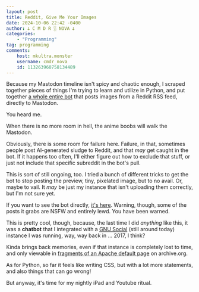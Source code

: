 ```yaml
---
layout: post
title: Reddit, Give Me Your Images
date: 2024-10-06 22:42 -0400
author: 𐕣 C M D R ░ NOVA 𐕣
categories:
    - "Programming"
tag: programming
comments:
    host: mkultra.monster
    username: cmdr_nova
    id: 113263960758134489
---
```

Because my Mastodon timeline isn't spicy and chaotic enough, I scraped together pieces of things I'm trying to learn and utilize in Python, and put together <a href="https://github.com/cmdr-nova/reddit_rss_bot" target="_blank">a whole entire bot</a> that posts images from a Reddit RSS feed, directly to Mastodon.

You heard me.

When there is no more room in hell, the anime boobs will walk the Mastodon.

Obviously, there is some room for failure here. Failure, in that, sometimes people post AI-generated sludge to Reddit, and that *may* get caught in the bot. If it happens too often, I'll either figure out how to exclude that stuff, or just not include that specific subreddit in the bot's pull.

This is sort of still ongoing, too. I tried a bunch of different tricks to get the bot to stop posting the preview, tiny, pixelated image, but to no avail. Or, maybe to vail. It *may* be just my instance that isn't uploading them correctly, but I'm not sure yet.

If you want to see the bot directly, <a href="https://mkultra.monster/@net_run" target="_blank">it's here</a>. Warning, though, some of the posts it grabs are NSFW and entirely lewd. You have been warned.

This is pretty cool, though, because, the last time I did *anything* like this, it was a **chatbot** that I integrated with a <a href="https://gnusocial.network" target="_blank">GNU Social</a> (still around today) instance I was running, way, way back in ... 2017, I think?

Kinda brings back memories, even if that instance is completely lost to time, and only viewable in <a href="https://web.archive.org/web/20180314155440/http://sanguine.merylscarlett.info/" target="_blank">fragments of an Apache default page</a> on archive.org.

As for Python, so far it feels like writing CSS, but with a lot more statements, and also things that can go wrong!

But anyway, it's time for my nightly iPad and Youtube ritual.